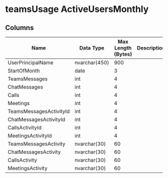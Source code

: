 
# teamsUsage ActiveUsersMonthly

## <a name="#columns"></a>Columns

| Name | Data Type | Max Length (Bytes) | Description |
|---|---|---|---|
| UserPrincipalName | nvarchar(450) | 900 |
| StartOfMonth | date | 3 |
| TeamsMessages | int | 4 |
| ChatMessages | int | 4 |
| Calls | int | 4 |
| Meetings | int | 4 |
| TeamsMessagesActivityId | int | 4 |
| ChatMessagesActivityId | int | 4 |
| CallsActivityId | int | 4 |
| MeetingsActivityId | int | 4 |
| TeamsMessagesActivity | nvarchar(30) | 60 |
| ChatMessagesActivity | nvarchar(30) | 60 |
| CallsActivity | nvarchar(30) | 60 |
| MeetingsActivity | nvarchar(30) | 60 |


